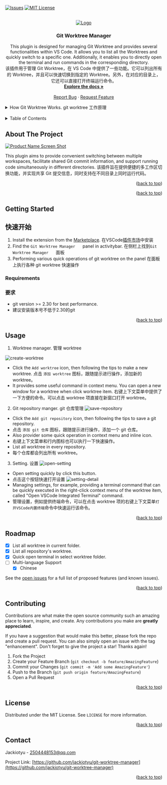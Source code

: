<a name="readme-top"></a>


<!-- PROJECT SHIELDS -->
[![Issues][issues-shield]][issues-url]
[![MIT License][license-shield]][license-url]



<!-- PROJECT LOGO -->
<br />
<div align="center">
  <a href="https://github.com/jackiotyu/git-worktree-manager">
    <img src="https://cdn.jsdelivr.net/gh/jackiotyu/git-worktree-manager@0.0.5/images/icon.png" alt="Logo" width="80" height="80">
  </a>

<h3 align="center">Git Worktree Manager</h3>

  <p align="center">
    This plugin is designed for managing Git Worktree and provides several functionalities within VS Code. It allows you to list all the Worktrees and quickly switch to a specific one. Additionally, it enables you to directly open the terminal and run commands in the corresponding directory.
    <br />
    该插件用于管理 Git Worktree，在 VS Code 中提供了一些功能。它可以列出所有的 Worktree，并且可以快速切换到指定的 Worktree。另外，在对应的目录上，它还可以直接打开终端运行命令。
    <br />
    <a href="https://github.com/jackiotyu/git-worktree-manager"><strong>Explore the docs »</strong></a>
    <br />
    <br />
    <!-- <a href="https://github.com/jackiotyu/git-worktree-manager">View Demo</a> -->
    <!-- · -->
    <a href="https://github.com/jackiotyu/git-worktree-manager/issues">Report Bug</a>
    ·
    <a href="https://github.com/jackiotyu/git-worktree-manager/issues">Request Feature</a>
  </p>
</div>

<details>
  <summary>How Git Worktree Works. git worktree 工作原理</summary>
  <section>
    <img src="images/how-worktree-works.png" height="500" width="800" />
    <p>Git worktree is a feature of the Git version control system that allows you to work on multiple branches or commits within the same repository.

With git worktree, you can create an additional working directory that can be linked to different branches or commits of the original repository. The benefit of this is that you can work on multiple tasks without switching branches, making it convenient for developers to handle different versions of the code.

By creating a new working directory, we can switch between the current directory and the new one, each associated with different branches or commits. This means that we can perform git operations such as committing code, pulling updates, etc., on each directory without affecting each other.

In summary, git worktree provides a flexible way to manage multiple tasks or versions, making development work more efficient and convenient.</p>
    <p>Git worktree 是 Git 版本控制系统的一个功能，它用于在同一个仓库中同时工作于多个分支或提交。

使用 git worktree 可以创建一个额外的工作目录，这个目录可以连接到原始仓库的不同分支或提交。这样做的好处是可以在不切换分支的情况下同时进行多个任务，方便开发人员处理不同的代码版本。

通过创建一个新的工作目录，我们可以在当前目录和新的工作目录之间切换，而每个目录都可以与不同的分支或提交关联。这意味着我们可以在每个目录上执行 git 操作，例如提交代码、拉取更新等，而不会相互影响。

总结来说，git worktree 提供了一种灵活的方式来管理多个任务或版本，使得开发工作更加高效和便捷。</p>
  </section>
</details>
<br />

<!-- TABLE OF CONTENTS -->
<details>
  <summary>Table of Contents</summary>
  <ol>
    <li>
      <a href="#about-the-project">About The Project</a>
    </li>
    <li>
      <a href="#getting-started">Getting Started</a>
      <ul>
        <li><a href="#requirements">Requirements</a></li>
      </ul>
    </li>
    <li><a href="#usage">Usage</a></li>
    <li><a href="#roadmap">Roadmap</a></li>
    <li><a href="#contributing">Contributing</a></li>
    <li><a href="#license">License</a></li>
    <li><a href="#contact">Contact</a></li>
    <!-- <li><a href="#acknowledgments">Acknowledgments</a></li> -->
  </ol>
</details>



<!-- ABOUT THE PROJECT -->
## About The Project

[![Product Name Screen Shot][product-screenshot]](https://github.com/jackiotyu/git-worktree-manager)

This plugin aims to provide convenient switching between multiple workspaces, facilitate shared Git commit information, and support running code simultaneously in different directories.
该插件旨在提供便捷的多工作区切换功能，并实现共享 Git 提交信息，同时支持在不同目录上同时运行代码。

<p align="right">(<a href="#readme-top">back to top</a>)</p>


<p align="right">(<a href="#readme-top">back to top</a>)</p>



<!-- GETTING STARTED -->
## Getting Started
## 快速开始

1. Install the extension from the [Marketplace](https://marketplace.visualstudio.com/items?itemName=jackiotyu.git-worktree-manager).
在VSCode[插件市场](https://marketplace.visualstudio.com/items?itemName=jackiotyu.git-worktree-manager)中安装
1. Find the `Git Worktree Manager` <image width="16" height="16" src="https://cdn.jsdelivr.net/gh/jackiotyu/git-worktree-manager@0.0.5/images/icon.png"> panel in activitybar.
在侧栏上找到`Git Worktree Manager` <image width="16" height="16" src="https://cdn.jsdelivr.net/gh/jackiotyu/git-worktree-manager@0.0.5/images/icon.png"> 面板
1. Performing various quick operations of git worktree on the panel
在面板上执行各种 git worktree 快速操作

### Requirements
### 要求

* git version >= 2.30 for best performance.
* 建议安装版本号不低于2.30的git

<p align="right">(<a href="#readme-top">back to top</a>)</p>



<!-- USAGE EXAMPLES -->
## Usage

1. Worktree manager. 管理 worktree

![create-worktree](https://cdn.jsdelivr.net/gh/jackiotyu/git-worktree-manager@0.0.5/images/create-worktree.png)
- Click the `Add worktree` icon, then following the tips to make a new worktree.
点击 `添加 worktree` 图标，跟随提示进行操作，添加新的 worktree。
- It provides some useful command in context menu. You can open a new window for a worktree when click worktree item.
右键上下文菜单中提供了一下方便的命令。可以点击 worktree 项直接在新窗口打开 worktree。

2. Git repository manger.  git 仓库管理
![save-repository](https://cdn.jsdelivr.net/gh/jackiotyu/git-worktree-manager@0.0.5/images/save-repository.png)
- Click the `Add git repository` icon, then following the tips to save a git repository.
- 点击 `添加 git 仓库` 图标，跟随提示进行操作，添加一个 git 仓库。
- Also provider some quick operation in context menu and inline icon.
- 右键上下文菜单和行内图标也可以执行一下快速操作。
- List all worktree in every repository.
- 每个仓库都会列出所有 worktree。

3. Setting. 设置
![open-setting](https://cdn.jsdelivr.net/gh/jackiotyu/git-worktree-manager@0.0.5/images/open-setting.png)
- Open setting quickly by click this button.
- 点击这个按钮快速打开设置
![setting-detail](https://cdn.jsdelivr.net/gh/jackiotyu/git-worktree-manager@0.0.5/images/setting-detail.png)
- Managing settings, for example, providing a terminal command that can be quickly executed in the right-click context menu of the worktree item, called "Open VSCode Integrated Terminal" command.
- 管理设置，例如提供终端命令，可以在点击 worktree 项的右键上下文菜单`打开VSCode内置终端`命令中快速运行该命令。

<p align="right">(<a href="#readme-top">back to top</a>)</p>



<!-- ROADMAP -->
## Roadmap

- [x] List all worktree in current folder.
- [x] List all repository's worktree.
- [x] Quick open terminal in select worktree folder.
- [ ] Multi-language Support
    - [x] Chinese

See the [open issues](https://github.com/jackiotyu/git-worktree-manager/issues) for a full list of proposed features (and known issues).

<p align="right">(<a href="#readme-top">back to top</a>)</p>



<!-- CONTRIBUTING -->
## Contributing

Contributions are what make the open source community such an amazing place to learn, inspire, and create. Any contributions you make are **greatly appreciated**.

If you have a suggestion that would make this better, please fork the repo and create a pull request. You can also simply open an issue with the tag "enhancement".
Don't forget to give the project a star! Thanks again!

1. Fork the Project
2. Create your Feature Branch (`git checkout -b feature/AmazingFeature`)
3. Commit your Changes (`git commit -m 'Add some AmazingFeature'`)
4. Push to the Branch (`git push origin feature/AmazingFeature`)
5. Open a Pull Request

<p align="right">(<a href="#readme-top">back to top</a>)</p>



<!-- LICENSE -->
## License

Distributed under the MIT License. See `LICENSE` for more information.

<p align="right">(<a href="#readme-top">back to top</a>)</p>



<!-- CONTACT -->
## Contact

Jackiotyu - 2504448153@qq.com

Project Link: [https://github.com/jackiotyu/git-worktree-manager](https://github.com/jackiotyu/git-worktree-manager)

<p align="right">(<a href="#readme-top">back to top</a>)</p>


<!-- MARKDOWN LINKS & IMAGES -->
<!-- https://www.markdownguide.org/basic-syntax/#reference-style-links -->
[contributors-shield]: https://img.shields.io/github/contributors/jackiotyu/git-worktree-manager.svg?style=for-the-badge
[contributors-url]: https://github.com/jackiotyu/git-worktree-manager/graphs/contributors
[forks-shield]: https://img.shields.io/github/forks/jackiotyu/git-worktree-manager.svg?style=for-the-badge
[forks-url]: https://github.com/jackiotyu/git-worktree-manager/network/members
[stars-shield]: https://img.shields.io/github/stars/jackiotyu/git-worktree-manager.svg?style=for-the-badge
[stars-url]: https://github.com/jackiotyu/git-worktree-manager/stargazers
[issues-shield]: https://img.shields.io/github/issues/jackiotyu/git-worktree-manager.svg?style=for-the-badge
[issues-url]: https://github.com/jackiotyu/git-worktree-manager/issues
[license-shield]: https://img.shields.io/github/license/jackiotyu/git-worktree-manager.svg?style=for-the-badge
[license-url]: https://github.com/jackiotyu/git-worktree-manager/blob/master/LICENSE
[product-screenshot]: https://cdn.jsdelivr.net/gh/jackiotyu/git-worktree-manager@0.0.5/images/overview.png